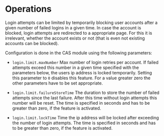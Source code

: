 # Operations

Login attempts can be limited by temporarily blocking user accounts after a given number of failed logins in a
given time. In case the account is blocked, login attempts are redirected to a appropriate page. For this it is
irrelevant, whether the account exists or not (that is even not existing accounts can be blocked).

Configuration is done in the CAS module using the following parameters:

* `login.limit.maxNumber` Max number of login retries per account. If failed attempts exceed this number in a given time
  specified with the parameters below, the users ip address is locked temporarily.
  Setting this parameter to `0` disables this feature.
  For a value greater zero the other parameters have to be set appropriate.

* `login.limit.failureStoreTime` The duration to store the number of failed attempts since the last failure. After this
  time without login attempts this number will be reset.
  The time is specified in seconds and has to be greater than zero, if the feature is activated.

* `login.limit.lockTime` Time the ip address will be locked after exceeding the number of login attempts.
  The time is specified in seconds and has to be greater than zero, if the feature is activated.
